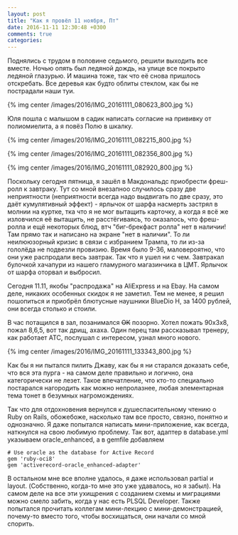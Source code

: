```yaml
---
layout: post
title: "Как я провёл 11 ноября, Пт"
date: 2016-11-11 12:30:48 +0300
comments: true
categories: 
---
```

Поднялись с трудом в половине седьмого, решили выходить все вместе. Ночью опять был ледяной дождь, на улице все покрыто ледяной глазурью. И машина тоже, так что её снова пришлось отскребать. Все деревья как будто облиты стеклом, как бы не пострадали наши туи.

{% img center /images/2016/IMG_20161111_080623_800.jpg %}

Юля пошла с малышом в садик написать согласие на прививку от полиомиелита, а я повёз Полю в шкалку.

{% img center /images/2016/IMG_20161111_082215_800.jpg %}

{% img center /images/2016/IMG_20161111_082356_800.jpg %}

{% img center /images/2016/IMG_20161111_082920_800.jpg %}

Поскольку сегодня пятница, я зашёл в Макдональдс приобрести фреш-ролл к завтраку. Тут со мной внезапноо случилось сразу две неприятности (неприятности всегда надо выдвигать по две сразу, это даёт кумулятивный эффект) - ярлычок от шарфа насмерть застрял в молнии на куртке, тка что я не мог вытащить карточку, а когда я всё же изловчился её вытащить, не расстёгиваясь, то оказалось, что фреш-ролла и ещё некоторых блюд, втч "биг-брекфаст ролла" нет в наличии! Там прямо так и написано на экране "нет в наличии". То ли неилююзорный кризис в связи с избранием Трампа, то ли из-за гололёда не подвезли провизию. Время было 9-36, маловероятно, что они уже распродали весь завтрак. Так что я ушел ни с чем. Завтракал булочкой хачапури из нашего гламурного магазинчика в ЦМТ. Ярлычок от шарфа оторвал и выбросил.

Сегодня 11.11, якобы "распродажа" на AliExpress и на Ebay. На самом деле, никаких особенных скидок я не заметил. Тем не менее, я решил пошопиться и приобрёл блютусные наушники BlueDio H, за 1400 рублей, они всегда столько и стоили.

В час потащился в зал, позанимался ~~ОК~~ позорно. Хотел пожать 90х3х8, пожал 8,6,5, вот так дрищ, ахаха. Один перец там рассказывал тренеру, как работает АТС, послушал с интересом, узнал много нового.

{% img center /images/2016/IMG_20161111_133343_800.jpg %}

Как бы я ни пытался пилить Джаву, как бы я ни старался доказать себе, что вся эта пурга - на самом деле правильно и логично, она категорически не лезет. Такое впечатление, что кто-то специально постарался нагородить как можно непролазнее, любая элементарная тема тонет в безумных нагромождениях.

Так что для отдохновения вернулся к душеспасительному чтению о Ruby on Rails, обожебоже, насколько там все просто, связно, понятно и однозначно. Я даже попытался написать мини-приложение, как всегда, наткнулся на свою любимую проблему. Так вот, адаптер в database.yml указываем oracle_enhanced, а в gemfile добавляем

```
# Use oracle as the database for Active Record
gem 'ruby-oci8'
gem 'activerecord-oracle_enhanced-adapter' 
```

В остальном мне все вполне удалось, я даже использовал partial и layout. (Собственно, когда-то мне это уже удавалось, но я забыл). На самом деле на все эти ухищрения с созданием схемы и миграциями можно смело забить, когда у нас есть PLSQL Developer. Также попытался прочитать коллегам мини-лекцию с мини-демонстрацией, почему-то вместо того, чтобы восхищаться, они начали со мной спорить.